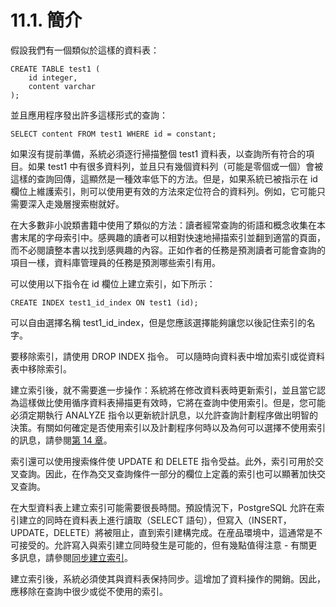 # 11.1. 簡介

假設我們有一個類似於這樣的資料表：

```
CREATE TABLE test1 (
    id integer,
    content varchar
);
```

並且應用程序發出許多這樣形式的查詢：

```
SELECT content FROM test1 WHERE id = constant;
```

如果沒有提前準備，系統必須逐行掃描整個 test1 資料表，以查詢所有符合的項目。如果 test1 中有很多資料列，並且只有幾個資料列（可能是零個或一個）會被這樣的查詢回傳，這顯然是一種效率低下的方法。但是，如果系統已被指示在 id 欄位上維護索引，則可以使用更有效的方法來定位符合的資料列。例如，它可能只需要深入走幾層搜索樹就好。

在大多數非小說類書籍中使用了類似的方法：讀者經常查詢的術語和概念收集在本書末尾的字母索引中。感興趣的讀者可以相對快速地掃描索引並翻到適當的頁面，而不必閱讀整本書以找到感興趣的內容。正如作者的任務是預測讀者可能會查詢的項目一樣，資料庫管理員的任務是預測哪些索引有用。

可以使用以下指令在 id 欄位上建立索引，如下所示：

```
CREATE INDEX test1_id_index ON test1 (id);
```

可以自由選擇名稱 test1\_id\_index，但是您應該選擇能夠讓您以後記住索引的名字。

要移除索引，請使用 DROP INDEX 指令。 可以隨時向資料表中增加索引或從資料表中移除索引。

建立索引後，就不需要進一步操作：系統將在修改資料表時更新索引，並且當它認為這樣做比使用循序資料表掃描更有效時，它將在查詢中使用索引。但是，您可能必須定期執行 ANALYZE 指令以更新統計訊息，以允許查詢計劃程序做出明智的決策。有關如何確定是否使用索引以及計劃程序何時以及為何可以選擇不使用索引的訊息，請參閱[第 14 章](../performance-tips/)。

索引還可以使用搜索條件使 UPDATE 和 DELETE 指令受益。此外，索引可用於交叉查詢。因此，在作為交叉查詢條件一部分的欄位上定義的索引也可以顯著加快交叉查詢。

在大型資料表上建立索引可能需要很長時間。預設情況下，PostgreSQL 允許在索引建立的同時在資料表上進行讀取（SELECT 語句），但寫入（INSERT，UPDATE，DELETE）將被阻止，直到索引建構完成。在産品環境中，這通常是不可接受的。允許寫入與索引建立同時發生是可能的，但有幾點值得注意 - 有關更多訊息，請參閱[同步建立索引](../../reference/sql-commands/create-index.md#building-indexes-concurrently)。

建立索引後，系統必須使其與資料表保持同步。這增加了資料操作的開銷。因此，應移除在查詢中很少或從不使用的索引。
